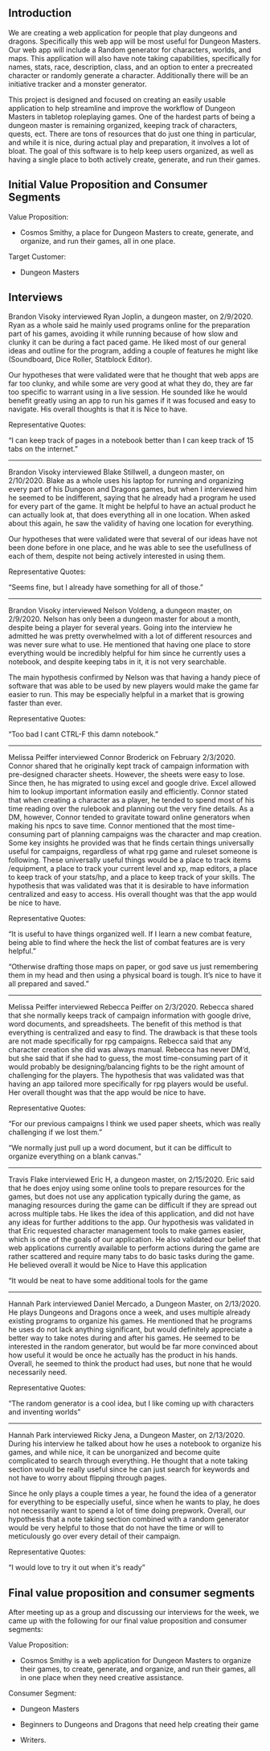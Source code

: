 
## Introduction

We are creating a web application for people that play dungeons and dragons. Specifically this web app will be most useful for Dungeon Masters. Our web app will include a Random generator for characters, worlds, and maps. This application will also have note taking capabilities, specifically for names, stats, race, description, class, and an option to enter a precreated character or randomly generate a character. Additionally there will be an initiative tracker and a monster generator.

This project is designed and focused on creating an easily usable application to help streamline and improve the workflow of Dungeon Masters in tabletop roleplaying games. One of the hardest parts of being a dungeon master is remaining organized, keeping track of characters, quests, ect. There are tons of resources that do just one thing in particular, and while it is nice, during actual play and preparation, it involves a lot of bloat. The goal of this software is to help keep users organized, as well as having a single place to both actively create, generate, and run their games.

  

## Initial Value Proposition and Consumer Segments

  

Value Proposition:

-   Cosmos Smithy, a place for Dungeon Masters to create, generate, and organize, and run their games, all in one place.
    

Target Customer:

-   Dungeon Masters
    

  

## Interviews

  

Brandon Visoky interviewed Ryan Joplin, a dungeon master, on 2/9/2020. Ryan as a whole said he mainly used programs online for the preparation part of his games, avoiding it while running because of how slow and clunky it can be during a fact paced game. He liked most of our general ideas and outline for the program, adding a couple of features he might like (Soundboard, Dice Roller, Statblock Editor).

Our hypotheses that were validated were that he thought that web apps are far too clunky, and while some are very good at what they do, they are far too specific to warrant using in a live session. He sounded like he would benefit greatly using an app to run his games if it was focused and easy to navigate. His overall thoughts is that it is Nice to have.

Representative Quotes:

“I can keep track of pages in a notebook better than I can keep track of 15 tabs on the internet.”

  

----------

  
  
  

Brandon Visoky interviewed Blake Stillwell, a dungeon master, on 2/10/2020. Blake as a whole uses his laptop for running and organizing every part of his Dungeon and Dragons games, but when I interviewed him he seemed to be indifferent, saying that he already had a program he used for every part of the game. It might be helpful to have an actual product he can actually look at, that does everything all in one location. When asked about this again, he saw the validity of having one location for everything.

Our hypotheses that were validated were that several of our ideas have not been done before in one place, and he was able to see the usefullness of each of them, despite not being actively interested in using them.

Representative Quotes:

“Seems fine, but I already have something for all of those.”

  

----------

  
  

Brandon Visoky interviewed Nelson Voldeng, a dungeon master, on 2/9/2020. Nelson has only been a dungeon master for about a month, despite being a player for several years. Going into the interview he admitted he was pretty overwhelmed with a lot of different resources and was never sure what to use. He mentioned that having one place to store everything would be incredibly helpful for him since he currently uses a notebook, and despite keeping tabs in it, it is not very searchable.

The main hypothesis confirmed by Nelson was that having a handy piece of software that was able to be used by new players would make the game far easier to run. This may be especially helpful in a market that is growing faster than ever.

  

Representative Quotes:

  

“Too bad I cant CTRL-F this damn notebook.”

  

----------

  

Melissa Peiffer interviewed Connor Broderick on February 2/3/2020. Connor shared that he originally kept track of campaign information with pre-designed character sheets. However, the sheets were easy to lose. Since then, he has migrated to using excel and google drive. Excel allowed him to lookup important information easily and efficiently. Connor stated that when creating a character as a player, he tended to spend most of his time reading over the rulebook and planning out the very fine details. As a DM, however, Connor tended to gravitate toward online generators when making his npcs to save time. Connor mentioned that the most time-consuming part of planning campaigns was the character and map creation. Some key insights he provided was that he finds certain things universally useful for campaigns, regardless of what rpg game and ruleset someone is following. These universally useful things would be a place to track items /equipment, a place to track your current level and xp, map editors, a place to keep track of your stats/hp, and a place to keep track of your skills. The hypothesis that was validated was that it is desirable to have information centralized and easy to access. His overall thought was that the app would be nice to have.

Representative Quotes:

“It is useful to have things organized well. If I learn a new combat feature, being able to find where the heck the list of combat features are is very helpful.”

“Otherwise drafting those maps on paper, or god save us just remembering them in my head and then using a physical board is tough. It’s nice to have it all prepared and saved.”

  

----------

  

Melissa Peiffer interviewed Rebecca Peiffer on 2/3/2020. Rebecca shared that she normally keeps track of campaign information with google drive, word documents, and spreadsheets. The benefit of this method is that everything is centralized and easy to find. The drawback is that these tools are not made specifically for rpg campaigns. Rebecca said that any character creation she did was always manual. Rebecca has never DM’d, but she said that if she had to guess, the most time-consuming part of it would probably be designing/balancing fights to be the right amount of challenging for the players. The hypothesis that was validated was that having an app tailored more specifically for rpg players would be useful. Her overall thought was that the app would be nice to have.

Representative Quotes:

“For our previous campaigns I think we used paper sheets, which was really challenging if we lost them.”

“We normally just pull up a word document, but it can be difficult to organize everything on a blank canvas.”

  

----------

  

Travis Flake interviewed Eric H, a dungeon master, on 2/15/2020. Eric said that he does enjoy using some online tools to prepare resources for the games, but does not use any application typically during the game, as managing resources during the game can be difficult if they are spread out across multiple tabs. He likes the idea of this application, and did not have any ideas for further additions to the app. Our hypothesis was validated in that Eric requested character management tools to make games easier, which is one of the goals of our application. He also validated our belief that web applications currently available to perform actions during the game are rather scattered and require many tabs to do basic tasks during the game. He believed overall it would be Nice to Have this application

“It would be neat to have some additional tools for the game
    

  

----------

  
  

Hannah Park interviewed Daniel Mercado, a Dungeon Master, on 2/13/2020. He plays Dungeons and Dragons once a week, and uses multiple already existing programs to organize his games. He mentioned that he programs he uses do not lack anything significant, but would definitely appreciate a better way to take notes during and after his games. He seemed to be interested in the random generator, but would be far more convinced about how useful it would be once he actually has the product in his hands. Overall, he seemed to think the product had uses, but none that he would necessarily need.

  

Representative Quotes:

  

“The random generator is a cool idea, but I like coming up with characters and inventing worlds”

  
  

----------

Hannah Park interviewed Ricky Jena, a Dungeon Master, on 2/13/2020. During his interview he talked about how he uses a notebook to organize his games, and while nice, it can be unorganized and become quite complicated to search through everything. He thought that a note taking section would be really useful since he can just search for keywords and not have to worry about flipping through pages.

Since he only plays a couple times a year, he found the idea of a generator for everything to be especially useful, since when he wants to play, he does not necessarily want to spend a lot of time doing prepwork. Overall, our hypothesis that a note taking section combined with a random generator would be very helpful to those that do not have the time or will to meticulously go over every detail of their campaign.

  

Representative Quotes:

  

“I would love to try it out when it's ready”

  
  

## Final value proposition and consumer segments

After meeting up as a group and discussing our interviews for the week, we came up with the following for our final value proposition and consumer segments:

  

Value Proposition:

-   Cosmos Smithy is a web application for Dungeon Masters to organize their games, to create, generate, and organize, and run their games, all in one place when they need creative assistance.
    

  

Consumer Segment:

-   Dungeon Masters
    
-   Beginners to Dungeons and Dragons that need help creating their game
    
-   Writers.
